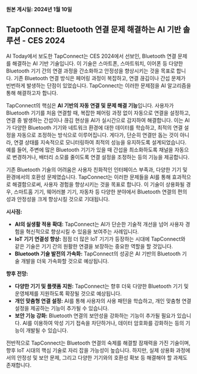 **원본 게시일: 2024년 1월 10일**

## TapConnect: Bluetooth 연결 문제 해결하는 AI 기반 솔루션 - CES 2024

AI Today에서 보도한 TapConnect는 CES 2024에서 선보인, Bluetooth 연결 문제를 해결하는 AI 기반 기술입니다.  이 기술은 스마트폰, 스마트워치, 이어폰 등 다양한 Bluetooth 기기 간의 연결 과정을 간소화하고 안정성을 향상시키는 것을 목표로 합니다.  기존 Bluetooth 연결 방식은 페어링 과정이 복잡하고, 연결 끊김이나 간섭 문제가 빈번하게 발생하는 단점이 있었습니다. TapConnect는 이러한 문제점을 AI 알고리즘을 통해 해결하고자 합니다.

TapConnect의 핵심은 **AI 기반의 자동 연결 및 문제 해결 기능**입니다. 사용자가 Bluetooth 기기를 처음 연결할 때, 복잡한 페어링 과정 없이 자동으로 연결을 설정하고, 연결 중 발생하는 간섭이나 끊김 현상을 AI가 실시간으로 감지하여 해결합니다.  이는 AI가 다양한 Bluetooth 기기와 네트워크 환경에 대한 데이터를 학습하고, 최적의 연결 설정을 자동으로 조정하는 방식으로 이루어집니다.  게다가,  단순히 연결만 돕는 것이 아니라, 연결 상태를 지속적으로 모니터링하여 최적의 성능을 유지하도록 설계되었습니다.  예를 들어,  주변에 많은 Bluetooth 기기가 있을 때 간섭을 최소화하도록 채널을 자동으로 변경하거나, 배터리 소모를 줄이도록 연결 설정을 조정하는 등의 기능을 제공합니다.

기존 Bluetooth 기술의 어려움은 사용자 친화적인 인터페이스 부족과, 다양한 기기 및 환경에서의 호환성 문제였습니다.  TapConnect는 이러한 문제들을 AI를 통해 효과적으로 해결함으로써, 사용자 경험을 향상시키는 것을 목표로 합니다.  이 기술이 상용화될 경우,  스마트홈 기기, 웨어러블 기기, 자동차 등 다양한 분야에서  Bluetooth 연결의 편의성과 안정성을 크게 향상시킬 것으로 기대됩니다.


**시사점:**

* **AI의 실생활 적용 확대:** TapConnect는 AI가 단순한 기술적 개선을 넘어 사용자 경험을 혁신적으로 향상시킬 수 있음을 보여주는 사례입니다.
* **IoT 기기 연결성 향상:**  점점 더 많은 IoT 기기가 등장하는 시대에 TapConnect와 같은 기술은 기기 간의 원활한 연결을 보장하는 중요한 역할을 할 것입니다.
* **Bluetooth 기술 발전의 가속화:** TapConnect의 성공은 AI 기반의 Bluetooth 기술 개발을 더욱 가속화할 것으로 예상됩니다.


**향후 전망:**

* **다양한 기기 및 플랫폼 지원:**  TapConnect는 향후 더욱 다양한 Bluetooth 기기 및 운영체제를 지원하도록 확장될 것으로 예상됩니다.
* **개인 맞춤형 연결 설정:** AI를 통해 사용자의 사용 패턴을 학습하고, 개인 맞춤형 연결 설정을 제공하는 기능이 추가될 수 있습니다.
* **보안 기능 강화:**  Bluetooth 연결의 보안성을 강화하는 기능이 추가될 필요가 있습니다.  AI를 이용하여 악성 기기 접속을 차단하거나,  데이터 암호화를 강화하는 등의 기능이 개발될 수 있습니다.

전반적으로 TapConnect는 Bluetooth 연결의 숙제를 해결할 잠재력을 가진 기술이며, 향후 IoT 시대의 핵심 기술로 자리 잡을 가능성이 높습니다.  하지만,  실제 상용화 과정에서의 안정성 및 보안 문제, 그리고 다양한 기기와의 호환성 확보 등 해결해야 할 과제도 존재합니다.